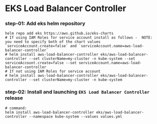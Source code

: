 # EKS Load Balancer Controller

### step-01: Add eks helm repository
```t
helm repo add eks https://aws.github.io/eks-charts
# If using IAM Roles for service account install as follows -  NOTE: you need to specify both of the chart values `serviceAccount.create=false` and `serviceAccount.name=aws-load-balancer-controller`
# helm install aws-load-balancer-controller eks/aws-load-balancer-controller --set clusterName=my-cluster -n kube-system --set serviceAccount.create=false --set serviceAccount.name=aws-load-balancer-controller
# If not using IAM Roles for service account
# helm install aws-load-balancer-controller eks/aws-load-balancer-controller --set clusterName=my-cluster -n kube-system
```

### step-02: Install and launching `EKS Load Balancer Controller` release
```t
# command:
helm install aws-load-balancer-controller eks/aws-load-balancer-controller --namespace kube-system --values values.yml
```
